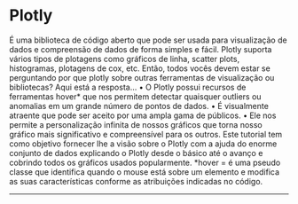 # Plotly
É uma biblioteca de código aberto que pode ser usada para visualização de
dados e compreensão de dados de forma simples e fácil. Plotly suporta vários tipos de plotagens
como gráficos de linha, scatter plots, histogramas, plotagens de cox, etc. Então, todos vocês
devem estar se perguntando por que plotly sobre outras ferramentas de visualização ou
bibliotecas? Aqui está a resposta...
• O Plotly possui recursos de ferramentas hover* que nos permitem detectar quaisquer outliers ou
anomalias em um grande número de pontos de dados.
• É visualmente atraente que pode ser aceito por uma ampla gama de públicos.
• Ele nos permite a personalização infinita de nossos gráficos que torna nosso gráfico mais
significativo e compreensível para os outros.
Este tutorial tem como objetivo fornecer
lhe a visão sobre o Plotly com a ajuda do enorme
conjunto de dados explicando o Plotly desde o básico até o avanço e cobrindo todos os gráficos
usados popularmente.
*hover = é uma pseudo classe que identifica quando o mouse está sobre um elemento e modifica as
suas características conforme as atribuições indicadas no código.
_______________________________________________________________________________________________
